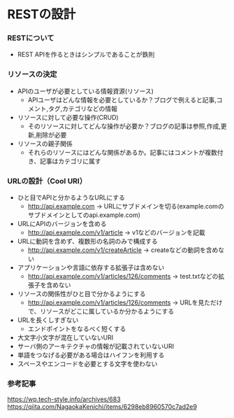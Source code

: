 # RESTの設計

### RESTについて
* REST APIを作るときはシンプルであることが鉄則

### リソースの決定
* APIのユーザが必要としている情報資源(リソース)
  * APIユーザはどんな情報を必要としているか？ブログで例えると記事,コメント,タグ,カテゴリなどの情報
* リソースに対して必要な操作(CRUD)
  * そのリソースに対してどんな操作が必要か？ブログの記事は参照,作成,更新,削除が必要
* リソースの親子関係
  * それらのリソースにはどんな関係があるか。記事にはコメントが複数付き、記事はカテゴリに属す



### URLの設計（Cool URI）
* ひと目でAPIと分かるようなURLにする
  * http://api.example.com → URLにサブドメインを切る(example.comのサブドメインとしてのapi.example.com)
* URLにAPIのバージョンを含める
  * http://api.example.com/v1/article  → v1などのバージョンを記載
* URLに動詞を含めず、複数形の名詞のみで構成する
  * http://api.example.com/v1/createArticle → createなどの動詞を含めない
* アプリケーションや言語に依存する拡張子は含めない
  * http://api.example.com/v1/articles/126/comments → test.txtなどの拡張子を含めない
* リソースの関係性がひと目で分かるようにする
  * http://api.example.com/v1/articles/126/comments → URLを見ただけで、リソースがどこに属しているか分かるようにする
* URLを長くしすぎない
  * エンドポイントをなるべく短くする
* 大文字小文字が混在していないURI
* サーバ側のアーキテクチャの情報が記載されていないURI
* 単語をつなげる必要がある場合はハイフンを利用する
* スペースやエンコードを必要とする文字を使わない


### 参考記事
https://wp.tech-style.info/archives/683
https://qiita.com/NagaokaKenichi/items/6298eb8960570c7ad2e9
